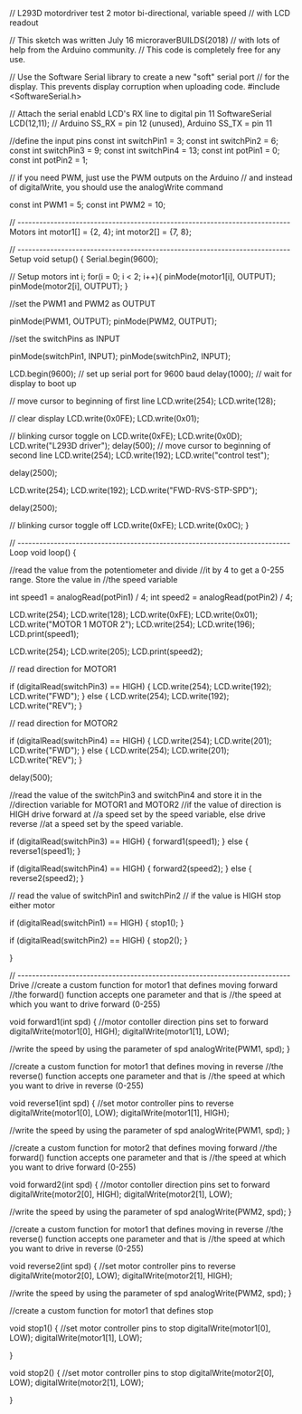 //  L293D motordriver test 2 motor bi-directional, variable speed
//  with LCD readout

//  This sketch was written July 16 microraverBUILDS(2018)
//  with lots of help from the Arduino community.
//  This code is completely free for any use.


// Use the Software Serial library to create a new "soft" serial port
// for the display. This prevents display corruption when uploading code.
#include <SoftwareSerial.h>

// Attach the serial enabld LCD's RX line to digital pin 11
SoftwareSerial LCD(12,11); // Arduino SS_RX = pin 12 (unused), Arduino SS_TX = pin 11

//define the input pins
const int switchPin1 = 3;
const int switchPin2 = 6;
const int switchPin3 = 9;
const int switchPin4 = 13;
const int potPin1 = 0;
const int potPin2 = 1;

// if you need PWM, just use the PWM outputs on the Arduino
// and instead of digitalWrite, you should use the analogWrite command

const int PWM1 = 5; 
const int PWM2 = 10;

// --------------------------------------------------------------------------- Motors
int motor1[] = {2, 4};
int motor2[] = {7, 8};

// --------------------------------------------------------------------------- Setup
void setup() {
Serial.begin(9600);

// Setup motors
int i;
for(i = 0; i < 2; i++){
pinMode(motor1[i], OUTPUT);
pinMode(motor2[i], OUTPUT);
}

//set the PWM1 and PWM2 as OUTPUT

 pinMode(PWM1, OUTPUT);
 pinMode(PWM2, OUTPUT);
 
  //set the switchPins as INPUT
  
  pinMode(switchPin1, INPUT);
  pinMode(switchPin2, INPUT);
  
  LCD.begin(9600); // set up serial port for 9600 baud
  delay(1000); // wait for display to boot up

  // move cursor to beginning of first line
  LCD.write(254); 
  LCD.write(128);

  // clear display
  LCD.write(0x0FE); 
  LCD.write(0x01);

  // blinking cursor toggle on
  LCD.write(0xFE);
  LCD.write(0x0D);
  LCD.write("L293D driver");
  delay(500);
  // move cursor to beginning of second line
  LCD.write(254);
  LCD.write(192);
  LCD.write("control test");
  
  delay(2500);
  
  LCD.write(254);
  LCD.write(192);
  LCD.write("FWD-RVS-STP-SPD");
  
  delay(2500);
  
// blinking cursor toggle off
  LCD.write(0xFE);
  LCD.write(0x0C);
}

// --------------------------------------------------------------------------- Loop
void loop() { 

//read the value from the potentiometer and divide
//it by 4 to get a 0-255 range. Store the value in
//the speed variable

int speed1 = analogRead(potPin1) / 4;
int speed2 = analogRead(potPin2) / 4;

  LCD.write(254); 
  LCD.write(128);
  LCD.write(0xFE);
  LCD.write(0x01);
  LCD.write("MOTOR 1  MOTOR 2");
  LCD.write(254);
  LCD.write(196);
  LCD.print(speed1);
  
  LCD.write(254);
  LCD.write(205);
  LCD.print(speed2);

// read direction for MOTOR1

if (digitalRead(switchPin3) == HIGH)
{
    LCD.write(254);
    LCD.write(192);
    LCD.write("FWD");
}
else
 {
    LCD.write(254);
    LCD.write(192);
    LCD.write("REV");
 }

// read direction for MOTOR2

if (digitalRead(switchPin4) == HIGH)
{
    LCD.write(254);
    LCD.write(201);
    LCD.write("FWD");
}
else
 {
    LCD.write(254);
    LCD.write(201);
    LCD.write("REV");
 }
 
  delay(500);

//read the value of the switchPin3 and switchPin4 and store it in the
//direction variable for MOTOR1 and MOTOR2
//if the value of direction is HIGH drive forward at
//a speed set by the speed variable, else drive reverse
//at a speed set by the speed variable.

if (digitalRead(switchPin3) == HIGH)
{
  forward1(speed1);
}
else
 {
 reverse1(speed1);
 }

 if (digitalRead(switchPin4) == HIGH)
{
  forward2(speed2);
}
else
 {
 reverse2(speed2);
 }

// read the value of switchPin1 and switchPin2
// if the value is HIGH stop either motor

if (digitalRead(switchPin1) == HIGH)
{
  stop1();
}

 if (digitalRead(switchPin2) == HIGH)
{
  stop2();
}

}

  
// --------------------------------------------------------------------------- Drive
//create a custom function for motor1 that defines moving forward
//the forward() function accepts one parameter and that is
//the speed at which you want to drive forward (0-255)

 void forward1(int spd)
 {
 //motor contoller direction pins set to forward
 digitalWrite(motor1[0], HIGH);
 digitalWrite(motor1[1], LOW);

  //write the speed by using the parameter of spd
 analogWrite(PWM1, spd);
  }

//create a custom function for motor1 that defines moving in reverse
//the reverse() function accepts one parameter and that is
//the speed at which you want to drive in reverse (0-255)

void reverse1(int spd)
{ 
//set motor controller pins to reverse
digitalWrite(motor1[0], LOW);
digitalWrite(motor1[1], HIGH);

 //write the speed by using the parameter of spd
 analogWrite(PWM1, spd);
 }
 
//create a custom function for motor2 that defines moving forward
//the forward() function accepts one parameter and that is
//the speed at which you want to drive forward (0-255)

 void forward2(int spd)
 {
 //motor contoller direction pins set to forward
 digitalWrite(motor2[0], HIGH);
 digitalWrite(motor2[1], LOW);

  //write the speed by using the parameter of spd
 analogWrite(PWM2, spd);
  }

//create a custom function for motor1 that defines moving in reverse
//the reverse() function accepts one parameter and that is
//the speed at which you want to drive in reverse (0-255)

void reverse2(int spd)
{ 
//set motor controller pins to reverse
digitalWrite(motor2[0], LOW);
digitalWrite(motor2[1], HIGH);

 //write the speed by using the parameter of spd
 analogWrite(PWM2, spd);
 }

 //create a custom function for motor1 that defines stop

void stop1()
{ 
//set motor controller pins to stop
digitalWrite(motor1[0], LOW);
digitalWrite(motor1[1], LOW);


 }
 
void stop2()
{ 
//set motor controller pins to stop
digitalWrite(motor2[0], LOW);
digitalWrite(motor2[1], LOW);


 }

